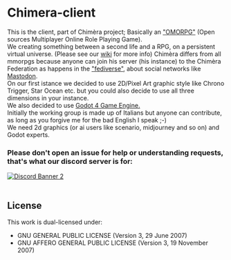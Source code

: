 # Chimera-client
This is the client, part of Chimèra project; Basically an <a href="https://en.wikipedia.org/wiki/Massively_multiplayer_online_role-playing_game">"OMORPG"</a> (Open sources Multiplayer Online Role Playing Game).<br>
We creating something between a second life and a RPG, on a persistent virtual universe. (Please see our <a href="https://github.com/Nikoh77/Chimera-client/wiki">wiki</a> for more info)
Chimèra differs from all mmorpgs because anyone can join his server (his instance) to the Chimèra Federation as happens in the <a href="https://en.wikipedia.org/wiki/Fediverse">"fediverse"</a>, about social networks like <a href="https://mastodon.social">Mastodon</a>.<br>
On our first istance we decided to use 2D/Pixel Art graphic style like Chrono Trigger, Star Ocean etc. but you could also decide to use all three dimensions in your instance.<br>
We also decided to use <a href="https://godotengine.org/">Godot 4 Game Engine.</a><br>
Initially the working group is made up of Italians but anyone can contribute, as long as you forgive me for the bad English I speak ;-)<br>
We need 2d graphics (or ai users like scenario, midjourney and so on) and Godot experts.<br>
<h3>Please don't open an issue for help or understanding requests, that's what our discord server is for:</h3>
<a href="https://discord.gg/ahgZbjzsjC">
    <img src="https://discordapp.com/api/guilds/1054369396396675083/widget.png?style=banner2" alt="Discord Banner 2"/>
</a>
<br>
<br>

## License
This work is dual-licensed under:<br>
<ul>
<li> GNU GENERAL PUBLIC LICENSE (Version 3, 29 June 2007)</li>
<li> GNU AFFERO GENERAL PUBLIC LICENSE (Version 3, 19 November 2007)</i>
</ul>

